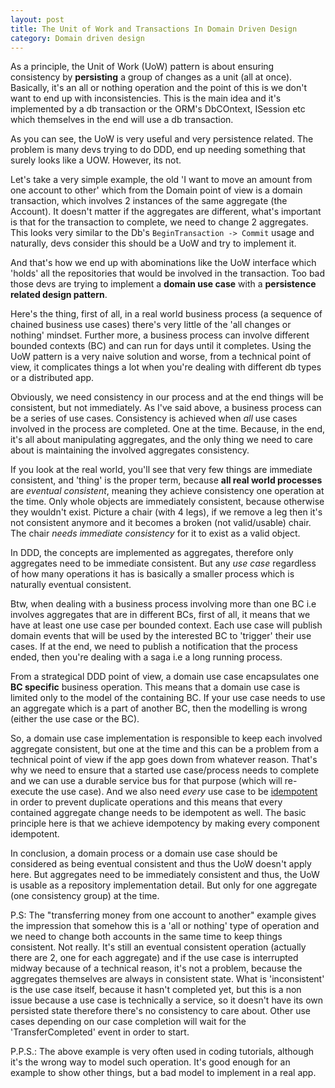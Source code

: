 ```yaml
---
layout: post
title: The Unit of Work and Transactions In Domain Driven Design
category: Domain driven design
---
```


As a principle, the Unit of Work (UoW) pattern is about ensuring consistency by **persisting** a group of changes as a unit (all at once). Basically, it's an all or nothing operation and the point of this is we don't want to end up with inconsistencies. This is the main idea and it's implemented by a db transaction or the ORM's DbCOntext, ISession etc which themselves in the end will use a db transaction.

As you can see, the UoW is very useful and very persistence related. The problem is many devs trying to do DDD, end up needing something that surely looks like a UOW. However, its not.

Let's take a very simple example, the old 'I want to move an amount from one account to other' which from the Domain point of view is a domain transaction, which involves 2 instances of the same aggregate (the Account). It doesn't matter if the aggregates are different, what's important is that for the transaction to complete, we need to change 2 aggregates. This looks very similar to the Db's `BeginTransaction -> Commit` usage and naturally, devs consider this should be a UoW and try to implement it.

And that's how we end up with abominations like the UoW interface which 'holds' all the repositories that would be involved in the transaction. Too bad those devs are trying to implement a **domain use case** with a **persistence related design pattern**.

 Here's the thing, first of all, in a real world business process (a sequence of chained business use cases) there's very little of the 'all changes or nothing' mindset. Further more, a business process can involve different bounded contexts (BC) and can run for days until it  completes. Using the UoW pattern is a very naive solution and worse, from a technical point of view, it complicates things a lot when you're dealing with different db types or a distributed app.

Obviously, we need consistency in our process and at the end things will be consistent, but not immediately. As I've said above, a business process can be a series of use cases. Consistency is achieved when _all_ use cases involved in the process are completed. One at the time. Because, in the end, it's all about manipulating aggregates, and the only thing we need to care about is maintaining the involved aggregates consistency.

If you look at the real world, you'll see that very few things are immediate consistent, and 'thing' is the proper term, because **all real world processes** are _eventual consistent_, meaning they achieve consistency one operation at the time. Only whole objects are immediately consistent, because otherwise they wouldn't exist. Picture a chair (with 4 legs), if we remove a leg then it's not consistent anymore and it becomes a broken (not valid/usable) chair. The chair _needs immediate consistency_ for it to exist as a valid object.

In DDD, the concepts are implemented as aggregates,  therefore only aggregates need to be immediate consistent. But any _use case_ regardless of how many operations it has is basically a smaller process which is naturally eventual consistent.

 Btw, when dealing with a  business  process involving more than one BC i.e involves aggregates that are in different BCs, first of all, it means that we have at least one use case per bounded context. Each use case will publish domain events that will be used by the interested BC to 'trigger' their use cases. If at the end, we need to publish a notification that the process ended, then you're dealing with a saga i.e a long running process.

From a strategical DDD point of view, a domain use case encapsulates one **BC specific** business operation. This means that a domain use case is limited only to the model of the containing BC. If your use case needs to use an aggregate which is a part of another BC, then the modelling is wrong (either the use case or the BC).

So, a domain use case implementation is responsible to keep each involved aggregate consistent, but one at the time and this can be a problem from a technical point of view if the app goes down from whatever reason. That's why we need to ensure that a started use case/process needs to complete and we can use a durable service bus for that purpose (which will re-execute the use case). And we also need _every_ use case to be [idempotent](http://blog.sapiensworks.com/post/2015/08/26/How-To-Ensure-Idempotency) in order to prevent duplicate operations and this means that every contained aggregate change needs to be idempotent as well. The basic principle here is that we achieve idempotency by making every component idempotent.

In conclusion, a domain process or a domain use case should be considered as being eventual consistent and thus the UoW doesn't apply here. But aggregates need to be immediately consistent and thus, the UoW is usable as a repository implementation detail. But only for one aggregate (one consistency group) at the time.

P.S: The "transferring money from one account to another" example gives the impression that somehow this is a 'all or nothing' type of operation and we need to change both accounts in the same time to keep things consistent. Not really. It's still an eventual consistent operation (actually there are 2, one for each aggregate) and if the use case is interrupted midway because of a technical reason, it's not a problem, because the aggregates themselves are always in consistent state. What is 'inconsistent' is the use case itself, because it hasn't completed yet, but this is a non issue because a use case is technically a service, so it doesn't have its own persisted state therefore there's no consistency to care about. Other use cases depending on our case completion will wait for the 'TransferCompleted' event in order to start.

P.P.S.: The above example is very often used in coding tutorials, although it's the wrong way to model such operation. It's good enough for an example to show other things, but a bad model to implement in a real app.
